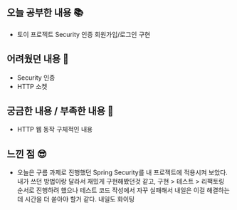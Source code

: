 ## 오늘 공부한 내용 📚
- 토이 프로젝트 Security 인증 회원가입/로그인 구현



## 어려웠던 내용 🫨
- Security 인증
- HTTP 소켓


## 궁금한 내용 / 부족한 내용 🧐
- HTTP 웹 동작 구체적인 내용

## 느낀 점 😎
- 오늘은 구름 과제로 진행했던 Spring Security를 내 프로젝트에 적용시켜 보았다. 내가 쓰던 방법이랑 달라서 재밌게 구현해봤던것 같고, 구현  > 테스트 > 리팩토링 순서로 진행하려 했으나 테스트 코드 작성에서 자꾸 실패해서 내일은 이걸 해결하는데 시간을 더 쏟아야 할거 같다. 내일도 화이팅